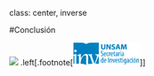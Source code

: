 class: center, inverse

#Conclusión

<img src="http://bucket.glanacion.com/anexos/fotos/71/958471.jpg" width="640">
.left[.footnote[<img src="./public/LogoSecInvHorizontalFondoTranspColor.gif" width="120">]]
